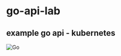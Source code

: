 # go-api-lab
example go api - kubernetes
-
![Go](https://github.com/chaconmelgarejo/go-api-lab/workflows/Go/badge.svg?branch=develop)
